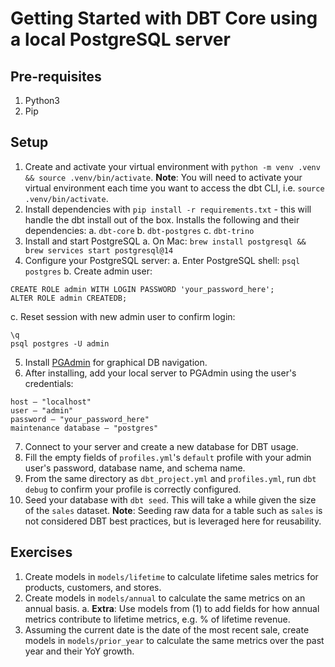 # Getting Started with DBT Core using a local PostgreSQL server

## Pre-requisites

1. Python3
2. Pip

## Setup

1. Create and activate your virtual environment with `python -m venv .venv && source .venv/bin/activate`. **Note**: You will need to activate your virtual environment each time you want to access the dbt CLI, i.e. `source .venv/bin/activate`.
2. Install dependencies with `pip install -r requirements.txt` - this will handle the dbt install out of the box. Installs the following and their dependencies:
  a. `dbt-core`
  b. `dbt-postgres`
  c. `dbt-trino`
3. Install and start PostgreSQL
  a. On Mac: `brew install postgresql && brew services start postgresql@14`
4. Configure your PostgreSQL server:
  a. Enter PostgreSQL shell: `psql postgres`
  b. Create admin user:
  ```
  CREATE ROLE admin WITH LOGIN PASSWORD 'your_password_here';
  ALTER ROLE admin CREATEDB;
  ```
  c. Reset session with new admin user to confirm login:
  ```
  \q
  psql postgres -U admin
  ```
5. Install [PGAdmin](https://www.pgadmin.org/) for graphical DB navigation.
6. After installing, add your local server to PGAdmin using the user's credentials:
```
host – "localhost"
user – "admin"
password – "your_password_here"
maintenance database – "postgres"
```
7. Connect to your server and create a new database for DBT usage.
8. Fill the empty fields of `profiles.yml`'s `default` profile with your admin user's password, database name, and schema name.
9. From the same directory as `dbt_project.yml` and `profiles.yml`, run `dbt debug` to confirm your profile is correctly configured.
10. Seed your database with `dbt seed`. This will take a while given the size of the `sales` dataset. **Note**: Seeding raw data for a table such as `sales` is not considered DBT best practices, but is leveraged here for reusability.

## Exercises

1. Create models in `models/lifetime` to calculate lifetime sales metrics for products, customers, and stores.
2. Create models in `models/annual` to calculate the same metrics on an annual basis.
  a. **Extra**: Use models from (1) to add fields for how annual metrics contribute to lifetime metrics, e.g. % of lifetime revenue.
3. Assuming the current date is the date of the most recent sale, create models in `models/prior_year` to calculate the same metrics over the past year and their YoY growth.